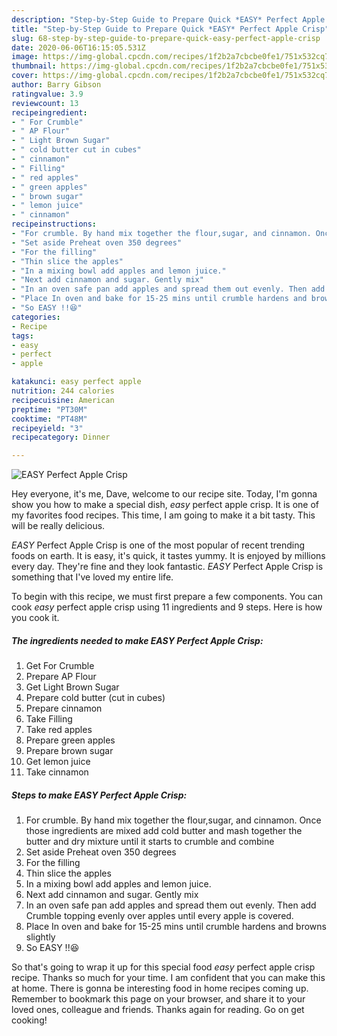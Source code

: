 ```yaml
---
description: "Step-by-Step Guide to Prepare Quick *EASY* Perfect Apple Crisp"
title: "Step-by-Step Guide to Prepare Quick *EASY* Perfect Apple Crisp"
slug: 68-step-by-step-guide-to-prepare-quick-easy-perfect-apple-crisp
date: 2020-06-06T16:15:05.531Z
image: https://img-global.cpcdn.com/recipes/1f2b2a7cbcbe0fe1/751x532cq70/easy-perfect-apple-crisp-recipe-main-photo.jpg
thumbnail: https://img-global.cpcdn.com/recipes/1f2b2a7cbcbe0fe1/751x532cq70/easy-perfect-apple-crisp-recipe-main-photo.jpg
cover: https://img-global.cpcdn.com/recipes/1f2b2a7cbcbe0fe1/751x532cq70/easy-perfect-apple-crisp-recipe-main-photo.jpg
author: Barry Gibson
ratingvalue: 3.9
reviewcount: 13
recipeingredient:
- " For Crumble"
- " AP Flour"
- " Light Brown Sugar"
- " cold butter cut in cubes"
- " cinnamon"
- " Filling"
- " red apples"
- " green apples"
- " brown sugar"
- " lemon juice"
- " cinnamon"
recipeinstructions:
- "For crumble. By hand mix together the flour,sugar, and cinnamon. Once those ingredients are mixed add cold butter and mash together the butter and dry mixture until it starts to crumble and combine"
- "Set aside Preheat oven 350 degrees"
- "For the filling"
- "Thin slice the apples"
- "In a mixing bowl add apples and lemon juice."
- "Next add cinnamon and sugar. Gently mix"
- "In an oven safe pan add apples and spread them out evenly. Then add Crumble topping evenly over apples until every apple is covered."
- "Place In oven and bake for 15-25 mins until crumble hardens and browns slightly"
- "So EASY !!😆"
categories:
- Recipe
tags:
- easy
- perfect
- apple

katakunci: easy perfect apple 
nutrition: 244 calories
recipecuisine: American
preptime: "PT30M"
cooktime: "PT48M"
recipeyield: "3"
recipecategory: Dinner

---
```



![*EASY* Perfect Apple Crisp](https://img-global.cpcdn.com/recipes/1f2b2a7cbcbe0fe1/751x532cq70/easy-perfect-apple-crisp-recipe-main-photo.jpg)

Hey everyone, it's me, Dave, welcome to our recipe site. Today, I'm gonna show you how to make a special dish, *easy* perfect apple crisp. It is one of my favorites food recipes. This time, I am going to make it a bit tasty. This will be really delicious.

*EASY* Perfect Apple Crisp is one of the most popular of recent trending foods on earth. It is easy, it's quick, it tastes yummy. It is enjoyed by millions every day. They're fine and they look fantastic. *EASY* Perfect Apple Crisp is something that I've loved my entire life.




To begin with this recipe, we must first prepare a few components. You can cook *easy* perfect apple crisp using 11 ingredients and 9 steps. Here is how you cook it.

##### The ingredients needed to make *EASY* Perfect Apple Crisp:

1. Get  For Crumble
1. Prepare  AP Flour
1. Get  Light Brown Sugar
1. Prepare  cold butter (cut in cubes)
1. Prepare  cinnamon
1. Take  Filling
1. Take  red apples
1. Prepare  green apples
1. Prepare  brown sugar
1. Get  lemon juice
1. Take  cinnamon




##### Steps to make *EASY* Perfect Apple Crisp:

1. For crumble. By hand mix together the flour,sugar, and cinnamon. Once those ingredients are mixed add cold butter and mash together the butter and dry mixture until it starts to crumble and combine
1. Set aside Preheat oven 350 degrees
1. For the filling
1. Thin slice the apples
1. In a mixing bowl add apples and lemon juice.
1. Next add cinnamon and sugar. Gently mix
1. In an oven safe pan add apples and spread them out evenly. Then add Crumble topping evenly over apples until every apple is covered.
1. Place In oven and bake for 15-25 mins until crumble hardens and browns slightly
1. So EASY !!😆




So that's going to wrap it up for this special food *easy* perfect apple crisp recipe. Thanks so much for your time. I am confident that you can make this at home. There is gonna be interesting food in home recipes coming up. Remember to bookmark this page on your browser, and share it to your loved ones, colleague and friends. Thanks again for reading. Go on get cooking!
